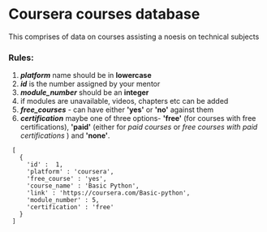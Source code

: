 

# Coursera courses database
This comprises of data on courses assisting a noesis on technical subjects

### Rules:
1. ***platform*** name should be in **lowercase**
2. ***id*** is the number assigned by your mentor
3. ***module_number*** should be an **integer**
4. if modules are unavailable, videos, chapters etc can be added
5. ***free_courses*** - can have either **'yes'** or **'no'** against them
6. ***certification*** maybe one of three options- **'free'** (for courses with free certifications), **'paid'** (either for *paid courses* or *free courses with paid certifications* ) and **'none'**.

   
  ```
   [
     {
       'id' :  1,
       'platform' : 'coursera',
       'free_course' : 'yes',
       'course_name' : 'Basic Python',
       'link' : 'https://coursera.com/Basic-python',
       'module_number' : 5,
       'certification' : 'free'
     }
   ]
